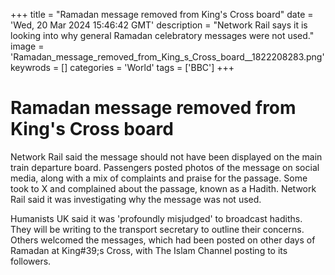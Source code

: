 +++
title = "Ramadan message removed from King's Cross board"
date = 'Wed, 20 Mar 2024 15:46:42 GMT'
description = "Network Rail says it is looking into why general Ramadan celebratory messages were not used."
image = 'Ramadan_message_removed_from_King_s_Cross_board__1822208283.png'
keywrods =  []
categories = 'World'
tags = ['BBC']
+++

# Ramadan message removed from King's Cross board

Network Rail said the message should not have been displayed on the main train departure board.
Passengers posted photos of the message on social media, along with a mix of complaints and praise for the passage.
Some took to X and complained about the passage, known as a Hadith.
Network Rail said it was investigating why the message was not used.

Humanists UK said it was 'profoundly misjudged' to broadcast hadiths.
They will be writing to the transport secretary to outline their concerns.
Others welcomed the messages, which had been posted on other days of Ramadan at King<bb>#39;s Cross, with The Islam Channel posting to its followers.


